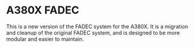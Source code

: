 # A380X FADEC

This is a new version of the FADEC system for the A380X.
It is a migration and cleanup of the original FADEC system, 
and is designed to be more modular and easier to maintain.
